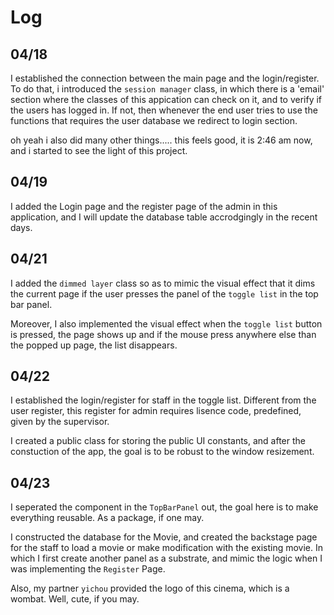 
# Log

## 04/18 
I established the connection between the main page and the login/register. To do that, i introduced the `session manager` class, in which there is a 'email' section where the classes of this appication can check on it, and to verify if the users has logged in. If not, then whenever the end user tries to use the functions that requires the user database we redirect to login section.

oh yeah i also did many other things.....
this feels good, it is 2:46 am now, and i started to see the light of this project.

## 04/19
I added the Login page and the register page of the admin in this application, and I will update the database table accrodgingly in the recent days.

## 04/21

I added the `dimmed layer` class so as to mimic the visual effect that it dims the current page if the user presses the panel of the `toggle list` in the top bar panel.

Moreover, I also implemented the visual effect when the `toggle list` button is pressed, the page shows up and if the mouse press anywhere else than the popped up page, the list disappears.

## 04/22

I established the login/register for staff in the toggle list. Different from the user register, this register for admin requires lisence code, predefined, given by the supervisor.

I created a public class for storing the public UI constants, and after the constuction of the app, the goal is to be robust to the window resizement.

## 04/23

I seperated the component in the `TopBarPanel` out, the goal here is to make everything reusable. As a package, if one may.

I constructed the database for the Movie, and created the backstage page for the staff to load a movie or make modification with the existing movie. In which I first create another panel as a substrate, and mimic the logic when I was implementing the `Register` Page.

Also, my partner `yichou` provided the logo of this cinema, which is a wombat. Well, cute, if you may.



